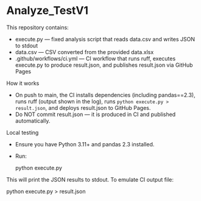# Analyze_TestV1

This repository contains:

- execute.py — fixed analysis script that reads data.csv and writes JSON to stdout
- data.csv — CSV converted from the provided data.xlsx
- .github/workflows/ci.yml — CI workflow that runs ruff, executes execute.py to produce result.json, and publishes result.json via GitHub Pages

How it works

- On push to main, the CI installs dependencies (including pandas==2.3), runs ruff (output shown in the log), runs `python execute.py > result.json`, and deploys result.json to GitHub Pages.
- Do NOT commit result.json — it is produced in CI and published automatically.

Local testing

- Ensure you have Python 3.11+ and pandas 2.3 installed.
- Run:

  python execute.py

This will print the JSON results to stdout. To emulate CI output file:

  python execute.py > result.json

